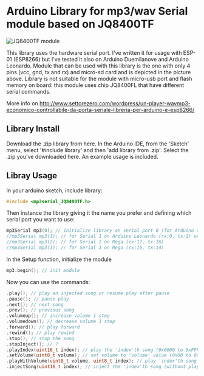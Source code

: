 # Arduino Library for mp3/wav Serial module based on JQ8400TF

![JQ8400TF module](https://github.com/Cyb3rn0id/mp3Serial_JQ8400TF/blob/master/documents/mp3wav_module.jpg)

This library uses the hardware serial port. I've written it for usage with ESP-01 (ESP8266) but I've tested it also on Arduino Duemilanove and Arduino Leonardo. Module that can be used with this library is the one with only 4 pins (vcc, gnd, tx and rx) and micro-sd card and is depicted in the picture above. Library is not suitable for the module with micro-usb port and flash memory on board: this module uses chip JQ8400FL that have different serial commands.

More info on http://www.settorezero.com/wordpress/un-player-wavmp3-economico-controllabile-da-porta-seriale-libreria-per-arduino-e-esp8266/

## Library Install

Download the .zip library from here. In the Arduino IDE, from the 'Sketch' menu, select '#include library' and then 'add library from .zip'. Select the .zip you've downloaded here. An example usage is included.

## Libray Usage

In your arduino sketch, include library:

```C
#include <mp3serial_JQ8400TF.h>
```

Then instance the library giving it the name you prefer and defining which serial port you want to use:

```C
mp3Serial mp3(0); // initialize library on serial port 0 (for Arduino duemilanove, ESP8266 and others)
//mp3Serial mp3(1); // for Serial 1 on Arduino Leonardo (rx:0, tx:1) or Mega (rx:19, tx:18)
//mp3Serial mp3(2); // for Serial 2 on Mega (rx:17, tx:16)
//mp3Serial mp3(3); // for Serial 3 on Mega (rx:15, tx:14)
```

In the Setup function, initialize the module

```C
mp3.begin(); // init module
```

Now you can use the commands:

```C
.play(); // play an injected song or resume play after pause
.pause(); // pause play
.next(); // next song
.prev(); // previous song
.volumeup(); // increase volume 1 step
.volumedown(); // decrease volume 1 step
.forward(); // play forward
.rewind(); // play rewind
.stop(); // stop the song
.stopInject(); // ?
.playIndex(uint16_t index); // play the 'index'th song (0x0000 to 0xFFFF)
.setVolume(uint8_t volume); // set volume to 'volume' value (0x00 to 0x30)
.playWithVolume(uint8_t volume, uint8_t index); // play 'index'th song at 'volume' volume value
.injectSong(uint16_t index); // inject the 'index'th song (without playing it)
```
